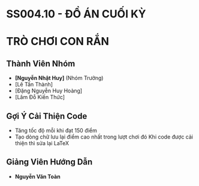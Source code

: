 # SS004.10 - ĐỒ ÁN CUỐI KỲ

# TRÒ CHƠI CON RẮN

## Thành Viên Nhóm

- **[Nguyễn Nhật Huy]** (Nhóm Trưởng)
- [Lê Tấn Thành]
- [Đặng Nguyễn Huy Hoàng]
- [Lâm Đỗ Kiến Thức]

## Gợi Ý Cải Thiện Code
- Tăng tốc độ mỗi khi đạt 150 điểm
- Tạo dòng chữ lưu lại điểm cao nhất trong lượt chơi đó Khi code được cải thiện thì sửa lại LaTeX

## Giảng Viên Hướng Dẫn
- **Nguyễn Văn Toàn**